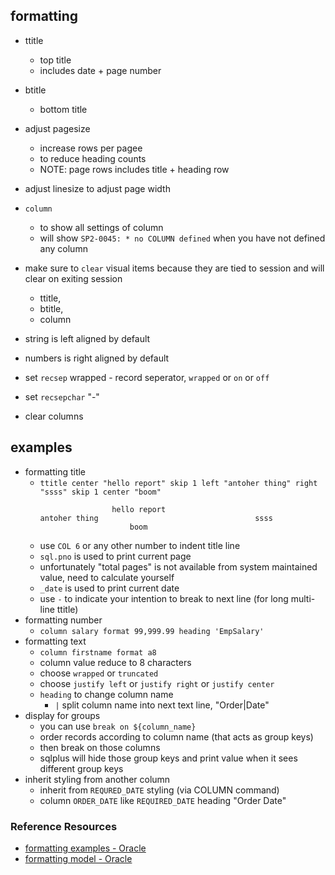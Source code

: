 ## formatting
- ttitle 
    - top title
    - includes date + page number
- btitle
    - bottom title 
- adjust pagesize 
    - increase rows per pagee
    - to reduce heading counts
    - NOTE: page rows includes title + heading row
- adjust linesize to adjust page width
- `column` 
    - to show all settings of column
    - will show `SP2-0045: * no COLUMN defined` when you have not defined any column
- make sure to `clear` visual items because they are tied to session and will clear on exiting session
    - ttitle, 
    - btitle, 
    - column
- string is left aligned by default
- numbers is right aligned by default
- set `recsep` wrapped - record seperator, `wrapped` or `on` or `off`
- set `recsepchar` "-"

- clear columns

## examples
- formatting title
    - `ttitle center "hello report" skip 1 left "antoher thing" right "ssss" skip 1 center "boom"`
        ```
                        hello report
        antoher thing								    ssss
                            boom

        ```
    - use `COL 6` or any other number to indent title line
    - `sql.pno` is used to print current page
    - unfortunately "total pages" is not available from system maintained value, need to calculate yourself
    - `_date` is used to print current date
    - use `-` to indicate your intention to break to next line (for long multi-line ttitle) 
- formatting number 
    - `column salary format 99,999.99 heading 'EmpSalary'`
- formatting text
    - `column firstname format a8`
    - column value reduce to 8 characters
    - choose `wrapped` or `truncated`
    - choose `justify left` or `justify right` or `justify center`
    - `heading` to change column name
        - `|` split column name into next text line, "Order|Date"
- display for groups 
    - you can use `break on ${column_name}`
    - order records according to column name (that acts as group keys)
    - then break on those columns
    - sqlplus will hide those group keys and print value when it sees different group keys
- inherit styling from another column
    - inherit from `REQURED_DATE` styling (via COLUMN command)
    - column `ORDER_DATE` like `REQUIRED_DATE` heading "Order Date"



### Reference Resources
- [formatting examples - Oracle](https://docs.oracle.com/database/121/SQPUG/ch_six.htm#SQPUG016)
- [formatting model - Oracle](https://docs.oracle.com/en/database/oracle/oracle-database/19/sqlqr/Format-Models.html#GUID-291CA766-0B7D-4336-954A-B8A23036F6ED)